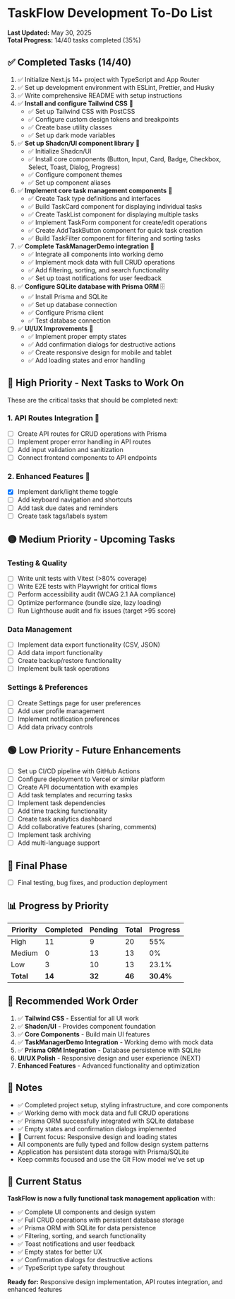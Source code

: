 # TaskFlow Development To-Do List

**Last Updated:** May 30, 2025  
**Total Progress:** 14/40 tasks completed (35%)

## ✅ Completed Tasks (14/40)

1. ✅ Initialize Next.js 14+ project with TypeScript and App Router
2. ✅ Set up development environment with ESLint, Prettier, and Husky
3. ✅ Write comprehensive README with setup instructions
4. ✅ **Install and configure Tailwind CSS** 🎨
   - ✅ Set up Tailwind CSS with PostCSS
   - ✅ Configure custom design tokens and breakpoints
   - ✅ Create base utility classes
   - ✅ Set up dark mode variables
5. ✅ **Set up Shadcn/UI component library** 🧩
   - ✅ Initialize Shadcn/UI
   - ✅ Install core components (Button, Input, Card, Badge, Checkbox, Select, Toast, Dialog, Progress)
   - ✅ Configure component themes
   - ✅ Set up component aliases
6. ✅ **Implement core task management components** 🧩
   - ✅ Create Task type definitions and interfaces
   - ✅ Build TaskCard component for displaying individual tasks
   - ✅ Create TaskList component for displaying multiple tasks
   - ✅ Implement TaskForm component for create/edit operations
   - ✅ Create AddTaskButton component for quick task creation
   - ✅ Build TaskFilter component for filtering and sorting tasks
7. ✅ **Complete TaskManagerDemo integration** 🔗
   - ✅ Integrate all components into working demo
   - ✅ Implement mock data with full CRUD operations
   - ✅ Add filtering, sorting, and search functionality
   - ✅ Set up toast notifications for user feedback
8. ✅ **Configure SQLite database with Prisma ORM** 🗄️
   - ✅ Install Prisma and SQLite
   - ✅ Set up database connection
   - ✅ Configure Prisma client
   - ✅ Test database connection
9. ✅ **UI/UX Improvements** 🎨
   - ✅ Implement proper empty states
   - ✅ Add confirmation dialogs for destructive actions
   - ✅ Create responsive design for mobile and tablet
   - ✅ Add loading states and error handling
 
## 🔴 High Priority - Next Tasks to Work On

These are the critical tasks that should be completed next:

### 1. **API Routes Integration** 🔧
   - [ ] Create API routes for CRUD operations with Prisma
   - [ ] Implement proper error handling in API routes
   - [ ] Add input validation and sanitization
   - [ ] Connect frontend components to API endpoints

### 2. **Enhanced Features** 🚀
   - [x] Implement dark/light theme toggle
   - [ ] Add keyboard navigation and shortcuts
   - [ ] Add task due dates and reminders
   - [ ] Create task tags/labels system

## 🟡 Medium Priority - Upcoming Tasks

### Testing & Quality
- [ ] Write unit tests with Vitest (>80% coverage)
- [ ] Write E2E tests with Playwright for critical flows
- [ ] Perform accessibility audit (WCAG 2.1 AA compliance)
- [ ] Optimize performance (bundle size, lazy loading)
- [ ] Run Lighthouse audit and fix issues (target >95 score)

### Data Management
- [ ] Implement data export functionality (CSV, JSON)
- [ ] Add data import functionality
- [ ] Create backup/restore functionality
- [ ] Implement bulk task operations

### Settings & Preferences
- [ ] Create Settings page for user preferences
- [ ] Add user profile management
- [ ] Implement notification preferences
- [ ] Add data privacy controls

## 🟢 Low Priority - Future Enhancements

- [ ] Set up CI/CD pipeline with GitHub Actions
- [ ] Configure deployment to Vercel or similar platform
- [ ] Create API documentation with examples
- [ ] Add task templates and recurring tasks
- [ ] Implement task dependencies
- [ ] Add time tracking functionality
- [ ] Create task analytics dashboard
- [ ] Add collaborative features (sharing, comments)
- [ ] Implement task archiving
- [ ] Add multi-language support

## 🎯 Final Phase

- [ ] Final testing, bug fixes, and production deployment

## 📊 Progress by Priority

| Priority | Completed | Pending | Total | Progress |
|----------|-----------|---------|-------|----------|
| High     | 11        | 9       | 20    | 55%      |
| Medium   | 0         | 13      | 13    | 0%       |
| Low      | 3         | 10      | 13    | 23.1%    |
| **Total**| **14**    | **32**  | **46**| **30.4%** |

## 🚀 Recommended Work Order

1. ✅ **Tailwind CSS** - Essential for all UI work
2. ✅ **Shadcn/UI** - Provides component foundation  
3. ✅ **Core Components** - Build main UI features
4. ✅ **TaskManagerDemo Integration** - Working demo with mock data
5. ✅ **Prisma ORM Integration** - Database persistence with SQLite
6. **UI/UX Polish** - Responsive design and user experience (NEXT)
7. **Enhanced Features** - Advanced functionality and optimization

## 📝 Notes

- ✅ Completed project setup, styling infrastructure, and core components
- ✅ Working demo with mock data and full CRUD operations
- ✅ Prisma ORM successfully integrated with SQLite database
- ✅ Empty states and confirmation dialogs implemented
- 🎯 Current focus: Responsive design and loading states
- All components are fully typed and follow design system patterns
- Application has persistent data storage with Prisma/SQLite
- Keep commits focused and use the Git Flow model we've set up

## 🎉 Current Status

**TaskFlow is now a fully functional task management application** with:
- ✅ Complete UI components and design system
- ✅ Full CRUD operations with persistent database storage
- ✅ Prisma ORM with SQLite for data persistence
- ✅ Filtering, sorting, and search functionality  
- ✅ Toast notifications and user feedback
- ✅ Empty states for better UX
- ✅ Confirmation dialogs for destructive actions
- ✅ TypeScript type safety throughout

**Ready for:** Responsive design implementation, API routes integration, and enhanced features